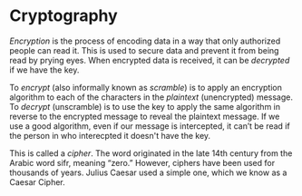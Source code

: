 # Cryptography
*Encryption* is the process of encoding data in a way that only authorized people can read it. This is used to secure data and prevent it from being read by prying eyes. When encrypted data is received, it can be *decrypted* if we have the key.

To *encrypt* (also informally known as *scramble*) is to apply an encryption algorithm to each of the characters in the *plaintext* (unencrypted) message. To *decrypt* (unscramble) is to use the key to apply the same algorithm in reverse to the encrypted message to reveal the plaintext message. If we use a good algorithm, even if our message is intercepted, it can’t be read if the person in who interecpted it doesn't have the key.

This is called a *cipher*. The word originated in the late 14th century from the Arabic word sifr, meaning “zero.”  However, ciphers have been used for thousands of years. Julius Caesar used a simple one, which we know as a Caesar Cipher.

